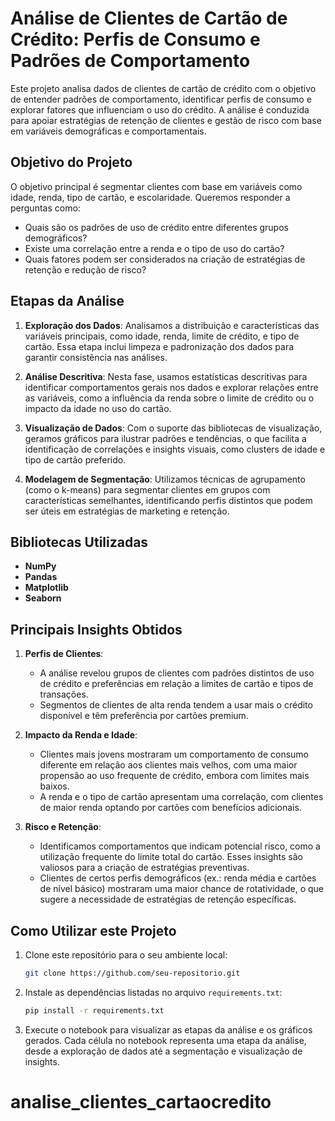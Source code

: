 # Análise de Clientes de Cartão de Crédito: Perfis de Consumo e Padrões de Comportamento

Este projeto analisa dados de clientes de cartão de crédito com o objetivo de entender padrões de comportamento, identificar perfis de consumo e explorar fatores que influenciam o uso do crédito. A análise é conduzida para apoiar estratégias de retenção de clientes e gestão de risco com base em variáveis demográficas e comportamentais.

## Objetivo do Projeto
O objetivo principal é segmentar clientes com base em variáveis como idade, renda, tipo de cartão, e escolaridade. Queremos responder a perguntas como:
- Quais são os padrões de uso de crédito entre diferentes grupos demográficos?
- Existe uma correlação entre a renda e o tipo de uso do cartão?
- Quais fatores podem ser considerados na criação de estratégias de retenção e redução de risco?

## Etapas da Análise

1. **Exploração dos Dados**: Analisamos a distribuição e características das variáveis principais, como idade, renda, limite de crédito, e tipo de cartão. Essa etapa inclui limpeza e padronização dos dados para garantir consistência nas análises.

2. **Análise Descritiva**: Nesta fase, usamos estatísticas descritivas para identificar comportamentos gerais nos dados e explorar relações entre as variáveis, como a influência da renda sobre o limite de crédito ou o impacto da idade no uso do cartão.

3. **Visualização de Dados**: Com o suporte das bibliotecas de visualização, geramos gráficos para ilustrar padrões e tendências, o que facilita a identificação de correlações e insights visuais, como clusters de idade e tipo de cartão preferido.

4. **Modelagem de Segmentação**: Utilizamos técnicas de agrupamento (como o k-means) para segmentar clientes em grupos com características semelhantes, identificando perfis distintos que podem ser úteis em estratégias de marketing e retenção.

## Bibliotecas Utilizadas
- **NumPy**
- **Pandas**
- **Matplotlib**
- **Seaborn**

## Principais Insights Obtidos

1. **Perfis de Clientes**:
   - A análise revelou grupos de clientes com padrões distintos de uso de crédito e preferências em relação a limites de cartão e tipos de transações.
   - Segmentos de clientes de alta renda tendem a usar mais o crédito disponível e têm preferência por cartões premium.

2. **Impacto da Renda e Idade**:
   - Clientes mais jovens mostraram um comportamento de consumo diferente em relação aos clientes mais velhos, com uma maior propensão ao uso frequente de crédito, embora com limites mais baixos.
   - A renda e o tipo de cartão apresentam uma correlação, com clientes de maior renda optando por cartões com benefícios adicionais.

3. **Risco e Retenção**:
   - Identificamos comportamentos que indicam potencial risco, como a utilização frequente do limite total do cartão. Esses insights são valiosos para a criação de estratégias preventivas.
   - Clientes de certos perfis demográficos (ex.: renda média e cartões de nível básico) mostraram uma maior chance de rotatividade, o que sugere a necessidade de estratégias de retenção específicas.

## Como Utilizar este Projeto

1. Clone este repositório para o seu ambiente local:
   ```bash
   git clone https://github.com/seu-repositorio.git
2. Instale as dependências listadas no arquivo `requirements.txt`:
    ```bash
    pip install -r requirements.txt
    ```
3. Execute o notebook para visualizar as etapas da análise e os gráficos gerados. Cada célula no notebook representa uma etapa da análise, desde a exploração de dados até a segmentação e visualização de insights.
# analise_clientes_cartaocredito
